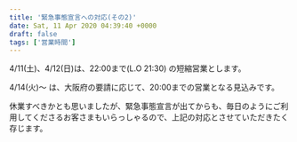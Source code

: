 ```yaml
---
title: '緊急事態宣言への対応(その2)'
date: Sat, 11 Apr 2020 04:39:40 +0000
draft: false
tags: ['営業時間']
---
```


4/11(土)、4/12(日)は、22:00まで(L.O 21:30) の短縮営業とします。

4/14(火)〜 は、大阪府の要請に応じて、20:00までの営業となる見込みです。

休業すべきかとも思いましたが、緊急事態宣言が出てからも、毎日のようにご利用してくださるお客さまもいらっしゃるので、上記の対応とさせていただきたく存じます。